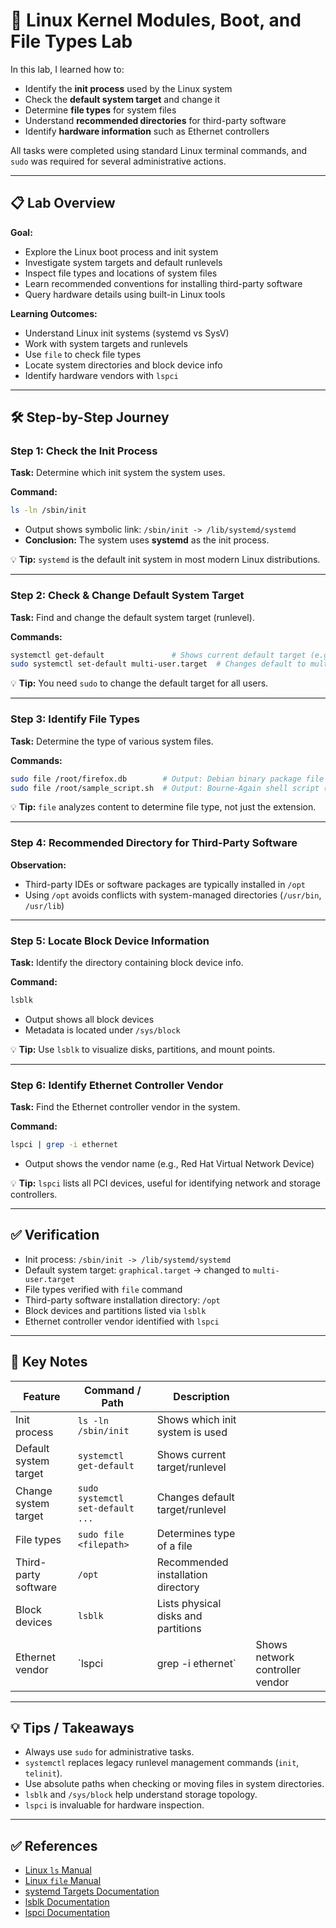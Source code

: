 # 🐧 Linux Kernel Modules, Boot, and File Types Lab

In this lab, I learned how to:

* Identify the **init process** used by the Linux system
* Check the **default system target** and change it
* Determine **file types** for system files
* Understand **recommended directories** for third-party software
* Identify **hardware information** such as Ethernet controllers

All tasks were completed using standard Linux terminal commands, and `sudo` was required for several administrative actions.

---

## 📋 Lab Overview

**Goal:**

* Explore the Linux boot process and init system
* Investigate system targets and default runlevels
* Inspect file types and locations of system files
* Learn recommended conventions for installing third-party software
* Query hardware details using built-in Linux tools

**Learning Outcomes:**

* Understand Linux init systems (systemd vs SysV)
* Work with system targets and runlevels
* Use `file` to check file types
* Locate system directories and block device info
* Identify hardware vendors with `lspci`

---

## 🛠 Step-by-Step Journey

### Step 1: Check the Init Process

**Task:** Determine which init system the system uses.

**Command:**

```bash
ls -ln /sbin/init
```

* Output shows symbolic link: `/sbin/init -> /lib/systemd/systemd`
* **Conclusion:** The system uses **systemd** as the init process.

💡 **Tip:** `systemd` is the default init system in most modern Linux distributions.

---

### Step 2: Check & Change Default System Target

**Task:** Find and change the default system target (runlevel).

**Commands:**

```bash
systemctl get-default               # Shows current default target (e.g., graphical.target)
sudo systemctl set-default multi-user.target  # Changes default to multi-user.target
```

💡 **Tip:** You need `sudo` to change the default target for all users.

---

### Step 3: Identify File Types

**Task:** Determine the type of various system files.

**Commands:**

```bash
sudo file /root/firefox.db        # Output: Debian binary package file
sudo file /root/sample_script.sh  # Output: Bourne-Again shell script (bash)
```

💡 **Tip:** `file` analyzes content to determine file type, not just the extension.

---

### Step 4: Recommended Directory for Third-Party Software

**Observation:**

* Third-party IDEs or software packages are typically installed in `/opt`
* Using `/opt` avoids conflicts with system-managed directories (`/usr/bin`, `/usr/lib`)

---

### Step 5: Locate Block Device Information

**Task:** Identify the directory containing block device info.

**Command:**

```bash
lsblk
```

* Output shows all block devices
* Metadata is located under `/sys/block`

💡 **Tip:** Use `lsblk` to visualize disks, partitions, and mount points.

---

### Step 6: Identify Ethernet Controller Vendor

**Task:** Find the Ethernet controller vendor in the system.

**Command:**

```bash
lspci | grep -i ethernet
```

* Output shows the vendor name (e.g., Red Hat Virtual Network Device)

💡 **Tip:** `lspci` lists all PCI devices, useful for identifying network and storage controllers.

---

## ✅ Verification

* Init process: `/sbin/init -> /lib/systemd/systemd`
* Default system target: `graphical.target` → changed to `multi-user.target`
* File types verified with `file` command
* Third-party software installation directory: `/opt`
* Block devices and partitions listed via `lsblk`
* Ethernet controller vendor identified with `lspci`

---

## 📌 Key Notes

| Feature               | Command / Path                   | Description                         |                                 |
| --------------------- | -------------------------------- | ----------------------------------- | ------------------------------- |
| Init process          | `ls -ln /sbin/init`              | Shows which init system is used     |                                 |
| Default system target | `systemctl get-default`          | Shows current target/runlevel       |                                 |
| Change system target  | `sudo systemctl set-default ...` | Changes default target/runlevel     |                                 |
| File types            | `sudo file <filepath>`           | Determines type of a file           |                                 |
| Third-party software  | `/opt`                           | Recommended installation directory  |                                 |
| Block devices         | `lsblk`                          | Lists physical disks and partitions |                                 |
| Ethernet vendor       | `lspci                           | grep -i ethernet`                   | Shows network controller vendor |

---

## 💡 Tips / Takeaways

* Always use `sudo` for administrative tasks.
* `systemctl` replaces legacy runlevel management commands (`init`, `telinit`).
* Use absolute paths when checking or moving files in system directories.
* `lsblk` and `/sys/block` help understand storage topology.
* `lspci` is invaluable for hardware inspection.

---

## ✅ References

* [Linux `ls` Manual](https://man7.org/linux/man-pages/man1/ls.1.html)
* [Linux `file` Manual](https://man7.org/linux/man-pages/man1/file.1.html)
* [systemd Targets Documentation](https://www.freedesktop.org/software/systemd/man/systemd.target.html)
* [lsblk Documentation](https://man7.org/linux/man-pages/man8/lsblk.8.html)
* [lspci Documentation](https://man7.org/linux/man-pages/man8/lspci.8.html)

